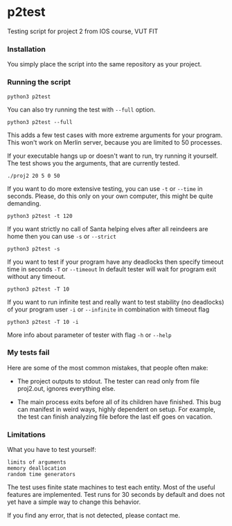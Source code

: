 # p2test
Testing script for project 2 from IOS course, VUT FIT

### Installation
You simply place the script into the same repository as your project.


### Running the script
```
python3 p2test
```
You can also try running the test with `--full` option.
```
python3 p2test --full
```
This adds a few test cases with more extreme arguments for your program.
This won't work on Merlin server, because you are limited to 50 processes.

If your executable hangs up or doesn't want to run, try running it yourself. 
The test shows you the arguments, that are currently tested.
```
./proj2 20 5 0 50
```

If you want to do more extensive testing, you can use ```-t``` or ```--time``` in seconds.
Please, do this only on your own computer, this might be quite demanding.
```
python3 p2test -t 120
```

If you want strictly no call of Santa helping elves after all reindeers are home then you can use ```-s``` or ```--strict```
```
python3 p2test -s
```

If you want to test if your program have any deadlocks then specify timeout time in seconds ```-T``` or ```--timeout```
In default tester will wait for program exit without any timeout.
```
python3 p2test -T 10
```

If you want to run infinite test and really want to test stability (no deadlocks) of your program user ```-i``` or ```--infinite``` in combination with  timeout flag
```
python3 p2test -T 10 -i
```

More info about parameter of tester with flag ```-h``` or ```--help```

### My tests fail
Here are some of the most common mistakes, that people often make:
- The project outputs to stdout. The tester can read only from file proj2.out, ignores everything else.

- The main process exits before all of its children have finished. This bug can manifest in weird ways, highly dependent on setup. For example, the test can finish analyzing file before the last elf goes on vacation.


### Limitations
What you have to test yourself:
```
limits of arguments
memory deallocation
random time generators
```

The test uses finite state machines to test each entity.
Most of the useful features are implemented.
Test runs for 30 seconds by default and does not yet have a simple way to change this behavior.

If you find any error, that is not detected, please contact me.

